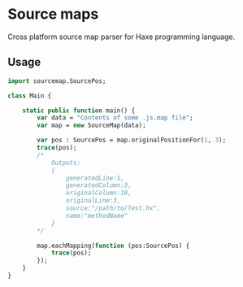 # Source maps

Cross platform source map parser for Haxe programming language.

## Usage

```haxe
import sourcemap.SourcePos;

class Main {

	static public function main() {
		var data = "Contents of some .js.map file";
		var map = new SourceMap(data);

		var pos : SourcePos = map.originalPositionFor(1, 3);
		trace(pos);
		/*
			Outputs:
			{
				generatedLine:1,
				generatedColumn:3,
				originalColumn:10,
				originalLine:3,
				source:"/path/to/Test.hx",
				name:"methodName"
			}
		*/

		map.eachMapping(function (pos:SourcePos) {
			trace(pos);
		});
	}
}
```
